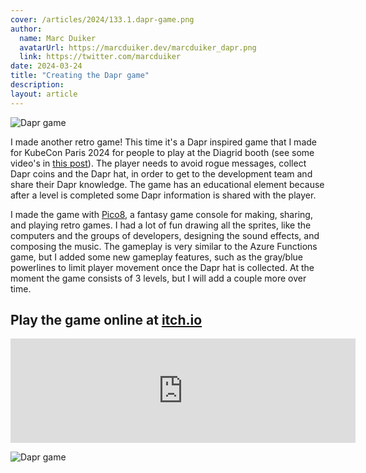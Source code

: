 ```yaml
---
cover: /articles/2024/133.1.dapr-game.png
author:
  name: Marc Duiker
  avatarUrl: https://marcduiker.dev/marcduiker_dapr.png
  link: https://twitter.com/marcduiker
date: 2024-03-24
title: "Creating the Dapr game"
description:
layout: article
---
```


![Dapr game](/articles/2024/133.2.dapr-game.gif)

I made another retro game! This time it's a Dapr inspired game that I made for KubeCon Paris 2024 for people to play at the Diagrid booth (see some video's in [this post](./132.kubecon-paris-2024.md)). The player needs to avoid rogue messages, collect Dapr coins and the Dapr hat, in order to get to the development team and share their Dapr knowledge. The game has an educational element because after a level is completed some Dapr information is shared with the player.

I made the game with [Pico8](https://www.lexaloffle.com/pico-8.php), a fantasy game console for making, sharing, and playing retro games. I had a lot of fun drawing all the sprites, like the computers and the groups of developers, designing the sound effects, and composing the music. The gameplay is very similar to the Azure Functions game, but I added some new gameplay features, such as the gray/blue powerlines to limit player movement once the Dapr hat is collected. At the moment the game consists of 3 levels, but I will add a couple more over time.

## Play the game online at [itch.io](https://marcduiker.itch.io/dapr-game)

<iframe frameborder="0" src="https://itch.io/embed/2163754" width="552" height="167"><a href="https://marcduiker.itch.io/dapr-game">The Dapr Game by marcduiker</a></iframe>

![Dapr game](/articles/2024/133.3.pico8-dapr-cart.png)

